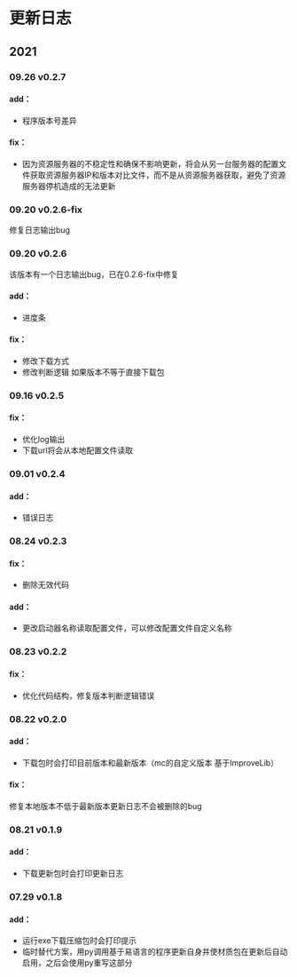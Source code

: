 # 更新日志

  

## 2021

### 09.26 v0.2.7

#### add：
* 程序版本号差异

#### fix：
* 因为资源服务器的不稳定性和确保不影响更新，将会从另一台服务器的配置文件获取资源服务器IP和版本对比文件，而不是从资源服务器获取，避免了资源服务器停机造成的无法更新

### 09.20 v0.2.6-fix

修复日志输出bug

### 09.20 v0.2.6
该版本有一个日志输出bug，已在0.2.6-fix中修复
#### add：
* 进度条

#### fix：
* 修改下载方式
* 修改判断逻辑 如果版本不等于直接下载包

### 09.16 v0.2.5

#### fix：
* 优化log输出
* 下载url将会从本地配置文件读取

### 09.01 v0.2.4

#### add：
* 错误日志

### 08.24 v0.2.3

#### fix：
* 删除无效代码
#### add：
* 更改启动器名称读取配置文件，可以修改配置文件自定义名称

### 08.23 v0.2.2

#### fix：
* 优化代码结构，修复版本判断逻辑错误

### 08.22 v0.2.0

#### add：
* 下载包时会打印目前版本和最新版本（mc的自定义版本 基于ImproveLib）
#### fix：
修复本地版本不低于最新版本更新日志不会被删除的bug

### 08.21 v0.1.9

#### add：
* 下载更新包时会打印更新日志

### 07.29 v0.1.8

#### add：
* 运行exe下载压缩包时会打印提示
* 临时替代方案，用py调用基于易语言的程序更新自身并使材质包在更新后自动启用，之后会使用py重写这部分
